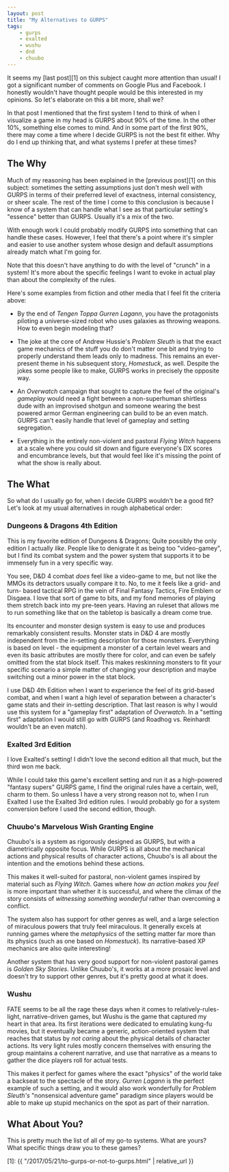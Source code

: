 ```yaml
---
layout: post
title: "My Alternatives to GURPS"
tags:
    - gurps
    - exalted
    - wushu
    - dnd
    - chuubo
---
```


It seems my [last post][1] on this subject caught more attention than usual! I
got a significant number of comments on Google Plus and Facebook. I honestly
wouldn't have thought people would be this interested in my opinions. So let's
elaborate on this a bit more, shall we?

In that post I mentioned that the first system I tend to think of when
I visualize a game in my head is GURPS about 90% of the time. In the other 10%,
something else comes to mind. And in some part of the first 90%, there may come
a time where I decide GURPS is not the best fit either. Why do I end up thinking
that, and what systems I prefer at these times?

## The Why

Much of my reasoning has been explained in the [previous post][1] on this
subject: sometimes the setting assumptions just don't mesh well with GURPS in
terms of their preferred level of exactness, internal consistency, or sheer
scale. The rest of the time I come to this conclusion is because I know of a
system that can handle what I see as that particular setting's "essence" better
than GURPS. Usually it's a mix of the two.

With enough work I could probably modify GURPS into something that can handle
these cases. However, I feel that there's a point where it's simpler and easier
to use another system whose design and default assumptions already match what
I'm going for.

Note that this doesn't have anything to do with the level of "crunch" in a
system! It's more about the specific feelings I want to evoke in actual play
than about the complexity of the rules.

Here's some examples from fiction and other media that I feel fit the criteria
above:

- By the end of _Tengen Toppa Gurren Lagann_, you have the protagonists piloting
  a universe-sized robot who uses galaxies as throwing weapons. How to even
  begin modeling that?

- The joke at the core of Andrew Hussie's _Problem Sleuth_ is that the exact
  game mechanics of the stuff you do don't matter one bit and trying to properly
  understand them leads only to madness. This remains an ever-present theme in
  his subsequent story, _Homestuck_, as well. Despite the jokes some people like
  to make, GURPS works in precisely the opposite way.

- An _Overwatch_ campaign that sought to capture the feel of the original's
  _gameplay_ would need a fight between a non-superhuman shirtless dude with an
  improvised shotgun and someone wearing the best powered armor German
  engineering can build to be an even match. GURPS can't easily handle that
  level of gameplay and setting segregation.

- Everything in the entirely non-violent and pastoral _Flying Witch_ happens at
  a scale where you could sit down and figure everyone's DX scores and
  encumbrance levels, but that would feel like it's missing the point of what
  the show is really about.

## The What

So what do I usually go for, when I decide GURPS wouldn't be a good fit? Let's
look at my usual alternatives in rough alphabetical order:

### Dungeons & Dragons 4th Edition

This is my favorite edition of Dungeons & Dragons; Quite possibly the only
edition I actually _like_. People like to denigrate it as being too
"video-gamey", but I find its combat system and the power system that supports
it to be immensely fun in a very specific way.

You see, D&D 4 combat _does_ feel like a video-game to me, but not like the MMOs
its detractors usually compare it to. No, to me it feels like a grid- and turn-
based tactical RPG in the vein of Final Fantasy Tactics, Fire Emblem or
Disgaea. I love that sort of game to bits, and my fond memories of playing them
stretch back into my pre-teen years. Having an ruleset that allows me to run
something like that on the tabletop is basically a dream come true.

Its encounter and monster design system is easy to use and produces remarkably
consistent results. Monster stats in D&D 4 are mostly independent from the
in-setting description for those monsters. Everything is based on level - the
equipment a monster of a certain level wears and even its basic attributes are
mostly there for color, and can even be safely omitted from the stat block
itself. This makes reskinning monsters to fit your specific scenario a simple
matter of changing your description and maybe switching out a minor power in the
stat block.

I use D&D 4th Edition when I want to experience the feel of its grid-based
combat, and when I want a high level of separation between a character's game
stats and their in-setting description. That last reason is why I would use this
system for a "gameplay first" adaptation of _Overwatch_. In a "setting first"
adaptation I would still go with GURPS (and Roadhog vs. Reinhardt wouldn't be an
even match).

### Exalted 3rd Edition ###

I love Exalted's setting! I didn't love the second edition all that much, but
the third won me back.

While I could take this game's excellent setting and run it as a high-powered
"fantasy supers" GURPS game, I find the original rules have a certain, well,
charm to them. So unless I have a very strong reason not to, when I run Exalted
I use the Exalted 3rd edition rules. I would probably go for a system conversion
before I used the second edition, though.

### Chuubo's Marvelous Wish Granting Engine ###

Chuubo's is a system as rigorously designed as GURPS, but with a diametrically
opposite focus. While GURPS is all about the mechanical actions and physical
results of character actions, Chuubo's is all about the intention and the
emotions behind these actions.

This makes it well-suited for pastoral, non-violent games inspired by material
such as _Flying Witch_. Games where _how an action makes you feel_ is more
important than whether it is successful, and where the climax of the story
consists of _witnessing something wonderful_ rather than overcoming a conflict.

The system also has support for other genres as well, and a large selection of
miraculous powers that truly feel miraculous. It generally excels at running
games where the _metaphysics_ of the setting matter far more than its physics
(such as one based on _Homestuck_). Its narrative-based XP mechanics are also
quite interesting!

Another system that has very good support for non-violent pastoral games is
_Golden Sky Stories_. Unlike Chuubo's, it works at a more prosaic level and
doesn't try to support other genres, but it's pretty good at what it does.

### Wushu ###

FATE seems to be all the rage these days when it comes to
relatively-rules-light, narrative-driven games, but Wushu is the game that
captured my heart in that area. Its first iterations were dedicated to emulating
kung-fu movies, but it eventually became a generic, action-oriented system that
reaches that status by _not caring_ about the physical details of character
actions. Its very light rules mostly concern themselves with ensuring the group
maintains a coherent narrative, and use that narrative as a means to gather the
dice players roll for actual tests.

This makes it perfect for games where the exact "physics" of the world take a
backseat to the spectacle of the story. _Gurren Lagann_ is the perfect example
of such a setting, and it would also work wonderfully for _Problem Sleuth's_
"nonsensical adventure game" paradigm since players would be able to make up
stupid mechanics on the spot as part of their narration.

## What About You? ##

This is pretty much the list of all of my go-to systems. What are yours? What
specific things draw you to these games?

[1]: {{ "/2017/05/21/to-gurps-or-not-to-gurps.html" | relative_url }}
